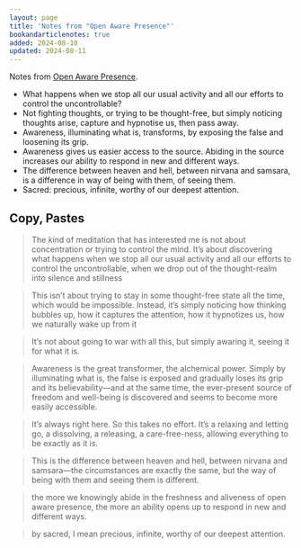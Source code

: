 ```yaml
---
layout: page
title: 'Notes from "Open Aware Presence"'
bookandarticlenotes: true
added: 2024-08-10
updated: 2024-08-11
---
```


Notes from [Open Aware Presence](https://joantollifson.substack.com/p/open-aware-presence).

- What happens when we stop all our usual activity and all our efforts to control the uncontrollable?
- Not fighting thoughts, or trying to be thought-free, but simply noticing thoughts arise, capture and hypnotise us, then pass away.
- Awareness, illuminating what is, transforms, by exposing the false and loosening its grip.
- Awareness gives us easier access to the source. Abiding in the source increases our ability to respond in new and different ways.
- The difference between heaven and hell, between nirvana and samsara, is a difference in way of being with them, of seeing them.
- Sacred: precious, infinite, worthy of our deepest attention.

## Copy, Pastes

> The kind of meditation that has interested me is not about concentration or trying to control the mind. It’s about discovering what happens when we stop all our usual activity and all our efforts to control the uncontrollable, when we drop out of the thought-realm into silence and stillness

> This isn’t about trying to stay in some thought-free state all the time, which would be impossible. Instead, it’s simply noticing how thinking bubbles up, how it captures the attention, how it hypnotizes us, how we naturally wake up from it

> It’s not about going to war with all this, but simply awaring it, seeing it for what it is. 

> Awareness is the great transformer, the alchemical power. Simply by illuminating what is, the false is exposed and gradually loses its grip and its believability—and at the same time, the ever-present source of freedom and well-being is discovered and seems to become more easily accessible. 

> It’s always right here. So this takes no effort. It’s a relaxing and letting go, a dissolving, a releasing, a care-free-ness, allowing everything to be exactly as it is. 

> This is the difference between heaven and hell, between nirvana and samsara—the circumstances are exactly the same, but the way of being with them and seeing them is different.

> the more we knowingly abide in the freshness and aliveness of open aware presence, the more an ability opens up to respond in new and different ways.

> by sacred, I mean precious, infinite, worthy of our deepest attention.

